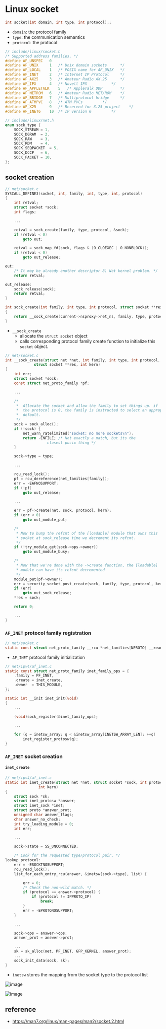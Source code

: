 # Linux socket

```c
int socket(int domain, int type, int protocol);;
```
* `domain`: the protocol family
* `type`: the communication semantics
* `protocol`: the protocol

```c
// include/linux/socket.h
/* Supported address families. */
#define AF_UNSPEC	0
#define AF_UNIX		1	/* Unix domain sockets 		*/
#define AF_LOCAL	1	/* POSIX name for AF_UNIX	*/
#define AF_INET		2	/* Internet IP Protocol 	*/
#define AF_AX25		3	/* Amateur Radio AX.25 		*/
#define AF_IPX		4	/* Novell IPX 			*/
#define AF_APPLETALK	5	/* AppleTalk DDP 		*/
#define AF_NETROM	6	/* Amateur Radio NET/ROM 	*/
#define AF_BRIDGE	7	/* Multiprotocol bridge 	*/
#define AF_ATMPVC	8	/* ATM PVCs			*/
#define AF_X25		9	/* Reserved for X.25 project 	*/
#define AF_INET6	10	/* IP version 6			*/
```

```c
// include/linux/net.h
enum sock_type {
	SOCK_STREAM	= 1,
	SOCK_DGRAM	= 2,
	SOCK_RAW	= 3,
	SOCK_RDM	= 4,
	SOCK_SEQPACKET	= 5,
	SOCK_DCCP	= 6,
	SOCK_PACKET	= 10,
};
```

## socket creation
```c
// net/socket.c
SYSCALL_DEFINE3(socket, int, family, int, type, int, protocol)
{
	int retval;
	struct socket *sock;
	int flags;

    ...

	retval = sock_create(family, type, protocol, &sock);
	if (retval < 0)
		goto out;

	retval = sock_map_fd(sock, flags & (O_CLOEXEC | O_NONBLOCK));            // allocate a file descriptor for this socket
	if (retval < 0)
		goto out_release;

out:
	/* It may be already another descriptor 8) Not kernel problem. */
	return retval;

out_release:
	sock_release(sock);
	return retval;
}

int sock_create(int family, int type, int protocol, struct socket **res)
{
	return __sock_create(current->nsproxy->net_ns, family, type, protocol, res, 0);
}
```
* `__sock_create`
    * allocate the `struct socket` object
    * calls corresponding protocol family create function to initialize this `socket` object.
```c
// net/socket.c
int __sock_create(struct net *net, int family, int type, int protocol,
			 struct socket **res, int kern)
{
	int err;
	struct socket *sock;
	const struct net_proto_family *pf;

    ...

	/*
	 *	Allocate the socket and allow the family to set things up. if
	 *	the protocol is 0, the family is instructed to select an appropriate
	 *	default.
	 */
	sock = sock_alloc();
	if (!sock) {
		net_warn_ratelimited("socket: no more sockets\n");
		return -ENFILE;	/* Not exactly a match, but its the
				   closest posix thing */
	}

	sock->type = type;

    ...

	rcu_read_lock();
	pf = rcu_dereference(net_families[family]);
	err = -EAFNOSUPPORT;
	if (!pf)
		goto out_release;

    ...

	err = pf->create(net, sock, protocol, kern);
	if (err < 0)
		goto out_module_put;

	/*
	 * Now to bump the refcnt of the [loadable] module that owns this
	 * socket at sock_release time we decrement its refcnt.
	 */
	if (!try_module_get(sock->ops->owner))
		goto out_module_busy;

	/*
	 * Now that we're done with the ->create function, the [loadable]
	 * module can have its refcnt decremented
	 */
	module_put(pf->owner);
	err = security_socket_post_create(sock, family, type, protocol, kern);
	if (err)
		goto out_sock_release;
	*res = sock;

	return 0;

    ...
}
```
### `AF_INET` protocol family registration
```c
// net/socket.c
static const struct net_proto_family __rcu *net_families[NPROTO] __read_mostly;
```
* `AF_INET` protocol family initialization
```c
// net/ipv4/af_inet.c
static const struct net_proto_family inet_family_ops = {
	.family = PF_INET,
	.create = inet_create,
	.owner	= THIS_MODULE,
};

static int __init inet_init(void)
{
    ...

	(void)sock_register(&inet_family_ops);

    ...

	for (q = inetsw_array; q < &inetsw_array[INETSW_ARRAY_LEN]; ++q)
		inet_register_protosw(q);
}
```


### `AF_INET` socket creation

#### `inet_create`
```c
// net/ipv4/af_inet.c
static int inet_create(struct net *net, struct socket *sock, int protocol,
		       int kern)
{
	struct sock *sk;
	struct inet_protosw *answer;
	struct inet_sock *inet;
	struct proto *answer_prot;
	unsigned char answer_flags;
	char answer_no_check;
	int try_loading_module = 0;
	int err;

    ...

	sock->state = SS_UNCONNECTED;

	/* Look for the requested type/protocol pair. */
lookup_protocol:
	err = -ESOCKTNOSUPPORT;
	rcu_read_lock();
	list_for_each_entry_rcu(answer, &inetsw[sock->type], list) {

		err = 0;
		/* Check the non-wild match. */
		if (protocol == answer->protocol) {
			if (protocol != IPPROTO_IP)
				break;
		} 
		err = -EPROTONOSUPPORT;
	}

    ...

	sock->ops = answer->ops;
	answer_prot = answer->prot;

    ...
    sk = sk_alloc(net, PF_INET, GFP_KERNEL, answer_prot);
    ...
    sock_init_data(sock, sk);
}

```
* `inetsw` stores the mapping from the socket type to the protocol list

![image](https://github.com/user-attachments/assets/bde67cfd-f543-4df9-8a58-bd5c469ee308)

![image](https://github.com/user-attachments/assets/532ff4d3-cc60-46fe-91da-a81d2cdcb689)


## reference
* https://man7.org/linux/man-pages/man2/socket.2.html
